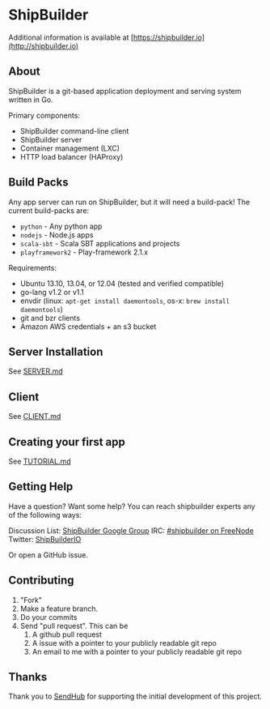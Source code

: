 ShipBuilder
===========

Additional information is available at [https://shipbuilder.io](http://shipbuilder.io)

About
-----
ShipBuilder is a git-based application deployment and serving system written in Go.

Primary components:

* ShipBuilder command-line client
* ShipBuilder server
* Container management (LXC)
* HTTP load balancer (HAProxy)

Build Packs
-----------
Any app server can run on ShipBuilder, but it will need a build-pack! The current build-packs are:
* `python` - Any python app
* `nodejs` - Node.js apps
* `scala-sbt` - Scala SBT applications and projects
* `playframework2` - Play-framework 2.1.x

Requirements:

* Ubuntu 13.10, 13.04, or 12.04 (tested and verified compatible)
* go-lang v1.2 or v1.1
* envdir (linux: `apt-get install daemontools`, os-x: `brew install daemontools`)
* git and bzr clients
* Amazon AWS credentials + an s3 bucket

Server Installation
-------------------

See [SERVER.md](https://github.com/sendhub/shipbuilder/blob/master/SERVER.md)

Client
------

See [CLIENT.md](https://github.com/sendhub/shipbuilder/blob/master/CLIENT.md)

Creating your first app
-----------------------

See [TUTORIAL.md](https://github.com/sendhub/shipbuilder/blob/master/TUTORIAL.md)

Getting Help
------------
Have a question? Want some help? You can reach shipbuilder experts any of the following ways:

Discussion List: [ShipBuilder Google Group](https://groups.google.com/forum/#!forum/shipbuilder)
IRC: [#shipbuilder on FreeNode](irc://chat.freenode.node/shipbuilder)
Twitter: [ShipBuilderIO](https://twitter.com/ShipBuilderIO)

Or open a GitHub issue.

Contributing
------------
1. "Fork"
2. Make a feature branch.
3. Do your commits
4. Send "pull request". This can be
	1. A github pull request
	2. A issue with a pointer to your publicly readable git repo
	3. An email to me with a pointer to your publicly readable git repo

Thanks
------
Thank you to [SendHub](https://www.sendhub.com) for supporting the initial development of this project.

